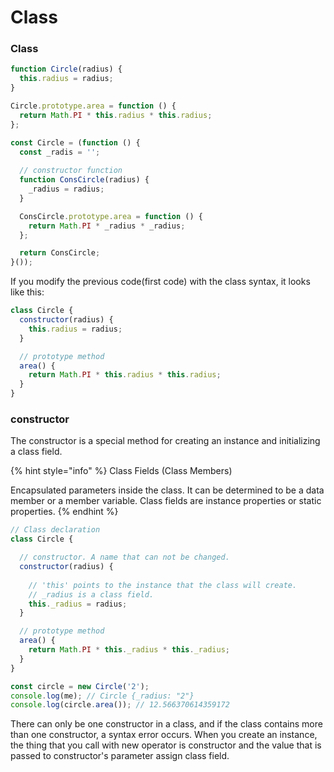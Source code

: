 # Class

### Class

```javascript
function Circle(radius) {
  this.radius = radius;
}

Circle.prototype.area = function () {
  return Math.PI * this.radius * this.radius;
};
```

```javascript
const Circle = (function () {
  const _radis = '';
  
  // constructor function
  function ConsCircle(radius) {
    _radius = radius;
  }

  ConsCircle.prototype.area = function () {
    return Math.PI * _radius * _radius;
  };

  return ConsCircle;
}());
```

If you modify the previous code\(first code\) with the class syntax, it looks like this:

```javascript
class Circle {
  constructor(radius) {
    this.radius = radius;
  }

  // prototype method
  area() {
    return Math.PI * this.radius * this.radius;
  }
}
```



### constructor

The constructor is a special method for creating an instance and initializing a class field.

{% hint style="info" %}
Class Fields \(Class Members\) 

Encapsulated parameters inside the class. It can be determined to be a data member or a member variable. Class fields are instance properties or static properties. 
{% endhint %}

```javascript
// Class declaration
class Circle {

  // constructor. A name that can not be changed.
  constructor(radius) {
  
    // 'this' points to the instance that the class will create.
    // _radius is a class field.
    this._radius = radius;
  }

  // prototype method
  area() {
    return Math.PI * this._radius * this._radius;
  }
}

const circle = new Circle('2');
console.log(me); // Circle {_radius: "2"}
console.log(circle.area()); // 12.566370614359172
```

There can only be one constructor in a class, and if the class contains more than one constructor, a syntax error occurs. When you create an instance, the thing that you call with new operator is constructor and the value that is passed to constructor's parameter assign class field. 



